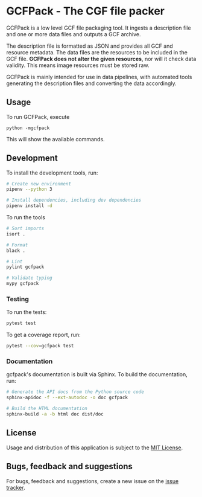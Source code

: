 # GCFPack - The CGF file packer

GCFPack is a low level GCF file packaging tool. It ingests a description file and one or more
data files and outputs a GCF archive.

The description file is formatted as JSON and provides all GCF and resource metadata. The
data files are the resources to be included in the GCF file. **GCFPack does not alter the given resources**,
nor will it check data validity. This means image resources must be stored raw.

GCFPack is mainly intended for use in data pipelines, with automated tools generating the description files
and converting the data accordingly.

## Usage

To run GCFPack, execute

```
python -mgcfpack
```

This will show the available commands.

## Development

To install the development tools, run:

```bash
# Create new environment
pipenv --python 3

# Install dependencies, including dev dependencies
pipenv install -d
```

To run the tools

```bash
# Sort imports
isort .

# Format
black .

# Lint
pylint gcfpack

# Validate typing
mypy gcfpack
```

### Testing

To run the tests:

```bash
pytest test
```

To get a coverage report, run:

```bash
pytest --cov=gcfpack test
```

### Documentation

gcfpack's documentation is built via Sphinx. To build the documentation, run:

```bash
# Generate the API docs from the Python source code
sphinx-apidoc -f --ext-autodoc -o doc gcfpack

# Build the HTML documentation
sphinx-build -a -b html doc dist/doc
```

## License

Usage and distribution of this application is subject to the [MIT License](./LICENSE).

## Bugs, feedback and suggestions

For bugs, feedback and suggestions, create a new issue on the [issue tracker](https://github.com/global-container-format/gcfpack/issues).
